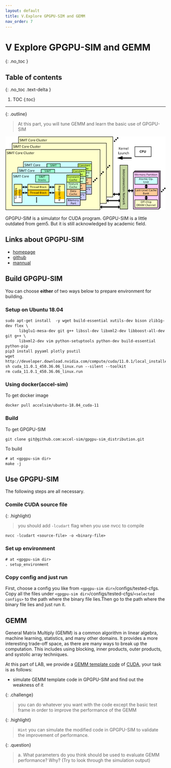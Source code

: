 ```yaml
---
layout: default
title: V.Explore GPGPU-SIM and GEMM
nav_order: 7
---
```


# V Explore GPGPU-SIM and GEMM
{: .no_toc }

## Table of contents
{: .no_toc .text-delta }

1. TOC
{:toc}
---

{: .outline}
> At this part, you will tune GEMM and learn the basic use of GPGPU-SIM

![GPGPU-SIM](../assets/images/gpgpu-sim.png)

GPGPU-SIM is a simulator for CUDA program. GPGPU-SIM is a little outdated from gem5. But it is still acknowledged by academic field.

## Links about GPGPU-SIM

- [homepage](http://www.gpgpu-sim.org/)
- [github](https://github.com/accel-sim/gpgpu-sim_distribution)
- [mannual](http://gpgpu-sim.org/manual/index.php/Main_Page)

## Build GPGPU-SIM

You can choose **either** of two ways below to prepare environment for building.

### Setup on Ubuntu 18.04

```
sudo apt-get install  -y wget build-essential xutils-dev bison zlib1g-dev flex \
      libglu1-mesa-dev git g++ libssl-dev libxml2-dev libboost-all-dev git g++ \
      libxml2-dev vim python-setuptools python-dev build-essential python-pip
pip3 install pyyaml plotly psutil
wget http://developer.download.nvidia.com/compute/cuda/11.0.1/local_installers/cuda_11.0.1_450.36.06_linux.run
sh cuda_11.0.1_450.36.06_linux.run --silent --toolkit
rm cuda_11.0.1_450.36.06_linux.run
```

### Using docker(accel-sim)

To get docker image
```
docker pull accelsim/ubuntu-18.04_cuda-11
```

### Build

To get GPGPU-SIM
```
git clone git@github.com:accel-sim/gpgpu-sim_distribution.git
```

To build
```
# at <gpgpu-sim dir>
make -j
```

## Use GPGPU-SIM

The following steps are all necessary.

### Comile CUDA source file

{: .highlight}
> you should add `-lcudart` flag when you use nvcc to compile

```
nvcc -lcudart <source-file> -o <binary-file>
```

### Set up environment

```
# at <gpgpu-sim dir>
. setup_environment
```

### Copy config and just run

First, choose a config you like from `<gpgpu-sim dir>`/configs/tested-cfgs.
Copy all the files under `<gpgpu-sim dir>`/configs/tested-cfgs/`<selected configs>` to the path where the binary file lies.Then go to the path where the binary file lies and just run it.

## GEMM

General Matrix Multiply (GEMM) is a common algorithm in linear algebra, machine learning, statistics, and many other domains.  It provides a more interesting trade-off space, as there are many ways to break up the computation. This includes using blocking, inner products, outer products, and systolic array techniques.

At this part of LAB, we provide a [GEMM template code](https://github.com/arcsysu/SYSU-ARCH/blob/latest/assets/LAB5/simpleGEMM_LAB.cu) of [CUDA](https://docs.nvidia.com/cuda/cuda-c-programming-guide/index.html), your task is as follows:

- simulate GEMM template code in GPGPU-SIM and find out the weakness of it

{: .challenge}
> you can do whatever you want with the code except the basic test frame in order to improve the performance of the GEMM 

{: .highlight}
> `Hint` you can simulate the modified code in GPGPU-SIM to validate the improvement of performance.

{: .question}
> a. What parameters do you think should be used to evaluate GEMM performance? Why? (Try to look through the simulation output)

